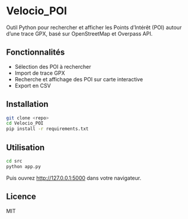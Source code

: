 # Velocio_POI

Outil Python pour rechercher et afficher les Points d’Intérêt (POI) autour d’une trace GPX, basé sur OpenStreetMap et Overpass API.

## Fonctionnalités

- Sélection des POI à rechercher
- Import de trace GPX
- Recherche et affichage des POI sur carte interactive
- Export en CSV

## Installation

```bash
git clone <repo>
cd Velocio_POI
pip install -r requirements.txt
```

## Utilisation

```bash
cd src
python app.py
```

Puis ouvrez http://127.0.0.1:5000 dans votre navigateur.

## Licence

MIT